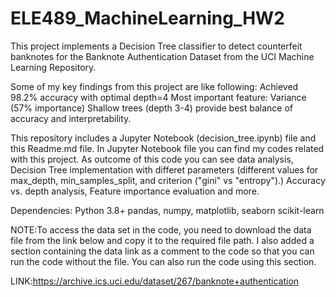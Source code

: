 # ELE489_MachineLearning_HW2
This project implements a Decision Tree classifier to detect counterfeit banknotes for the Banknote Authentication 
Dataset from the UCI Machine Learning Repository.

Some of my key findings from this project are like following:
Achieved 98.2% accuracy with optimal depth=4
Most important feature: Variance (57% importance)
Shallow trees (depth 3-4) provide best balance of accuracy and interpretability.

This repository includes a Jupyter Notebook (decision_tree.ipynb) file and this Readme.md file. 
In Jupyter Notebook file you can find my codes related with this project. 
As outcome of this code you can see data analysis, Decision Tree implementation
with differet parameters (different values for max_depth, min_samples_split, and criterion ("gini" vs "entropy").) 
Accuracy vs. depth analysis, Feature importance evaluation and more.


Dependencies:
Python 3.8+
pandas, numpy, matplotlib, seaborn
scikit-learn

NOTE:To access the data set in the code, you need to download the data 
file from the link below and copy it to the required file path. 
I also added a section containing the data link as a comment to the code so that you can run the code without the file.
You can also run the code using this section.

LINK:https://archive.ics.uci.edu/dataset/267/banknote+authentication
